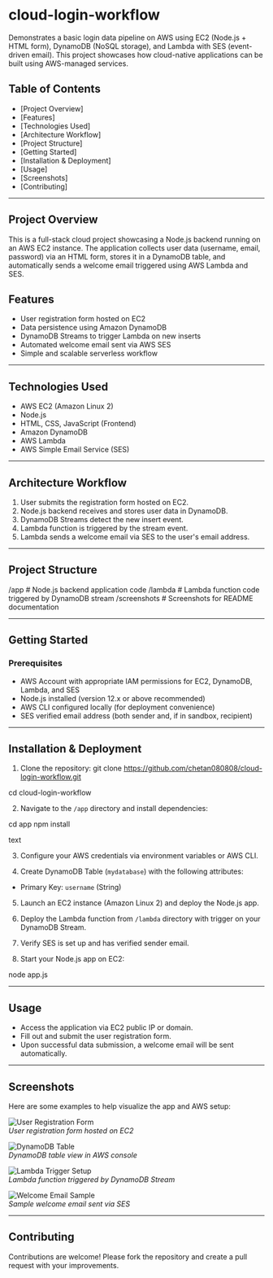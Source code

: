 # cloud-login-workflow
Demonstrates a basic login data pipeline on AWS using EC2 (Node.js + HTML form), DynamoDB (NoSQL storage), and Lambda with SES (event-driven email). This project showcases how cloud-native applications can be built using AWS-managed services.

 ## Table of Contents

- [Project Overview] 
- [Features]  
- [Technologies Used]
- [Architecture Workflow]  
- [Project Structure]
- [Getting Started]
- [Installation & Deployment]
- [Usage]
- [Screenshots]
- [Contributing]

---

## Project Overview

This is a full-stack cloud project showcasing a Node.js backend running on an AWS EC2 instance. The application collects user data (username, email, password) via an HTML form, stores it in a DynamoDB table, and automatically sends a welcome email triggered using AWS Lambda and SES.


## Features

- User registration form hosted on EC2
- Data persistence using Amazon DynamoDB
- DynamoDB Streams to trigger Lambda on new inserts
- Automated welcome email sent via AWS SES
- Simple and scalable serverless workflow

---

## Technologies Used

- AWS EC2 (Amazon Linux 2)
- Node.js
- HTML, CSS, JavaScript (Frontend)
- Amazon DynamoDB
- AWS Lambda
- AWS Simple Email Service (SES)

---

## Architecture Workflow

1. User submits the registration form hosted on EC2.
2. Node.js backend receives and stores user data in DynamoDB.
3. DynamoDB Streams detect the new insert event.
4. Lambda function is triggered by the stream event.
5. Lambda sends a welcome email via SES to the user's email address.

---

## Project Structure

/app # Node.js backend application code
/lambda # Lambda function code triggered by DynamoDB stream
/screenshots # Screenshots for README documentation


---

## Getting Started

### Prerequisites

- AWS Account with appropriate IAM permissions for EC2, DynamoDB, Lambda, and SES
- Node.js installed (version 12.x or above recommended)
- AWS CLI configured locally (for deployment convenience)
- SES verified email address (both sender and, if in sandbox, recipient)

---

## Installation & Deployment

1. Clone the repository:
git clone https://github.com/chetan080808/cloud-login-workflow.git

cd cloud-login-workflow



2. Navigate to the `/app` directory and install dependencies:

cd app
npm install

text

3. Configure your AWS credentials via environment variables or AWS CLI.

4. Create DynamoDB Table (`mydatabase`) with the following attributes:

- Primary Key: `username` (String)

5. Launch an EC2 instance (Amazon Linux 2) and deploy the Node.js app.

6. Deploy the Lambda function from `/lambda` directory with trigger on your DynamoDB Stream.

7. Verify SES is set up and has verified sender email.

8. Start your Node.js app on EC2:

node app.js


---

## Usage

- Access the application via EC2 public IP or domain.
- Fill out and submit the user registration form.
- Upon successful data submission, a welcome email will be sent automatically.

---

## Screenshots

Here are some examples to help visualize the app and AWS setup:

![User Registration Form](Screenshots/UserForm.png)  
_User registration form hosted on EC2_

![DynamoDB Table](Screenshots/DynamoTable.png)  
_DynamoDB table view in AWS console_

![Lambda Trigger Setup](Screenshots/LambdaTrigger.png)  
_Lambda function triggered by DynamoDB Stream_

![Welcome Email Sample](Screenshots/WelcomeEmail.png)  
_Sample welcome email sent via SES_


---

## Contributing
Contributions are welcome! Please fork the repository and create a pull request with your improvements.

